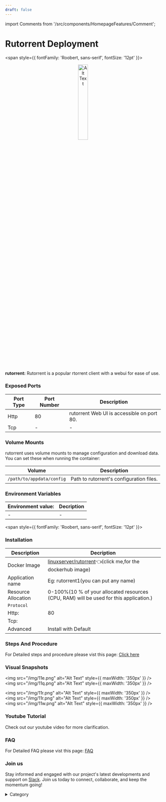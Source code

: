 ```yaml
---
draft: false
---
```

import Comments from '/src/components/HomepageFeatures/Comment';





# Rutorrent Deployment

<span style={{ fontFamily: 'Roobert, sans-serif', fontSize: '12pt' }}>

<p align="center">
  <img src="/img/r4r.jpg" alt="Alt Text" width="25%"/>
</p> 

**rutorrent:**
Rutorrent is a popular rtorrent client with a webui for ease of use.






### Exposed Ports

| Port Type | Port Number | Description                               |
| --------- | ----------- | ----------------------------------------- |
| Http      | 80       | rutorrent Web UI is accessible on port 80. |
| Tcp       | -           | -             |

### Volume Mounts

rutorrent uses volume mounts to manage configuration and download data. You can set these when running the container:

| Volume                       | Description                                  |
| ---------------------------- | -------------------------------------------- |
| `/path/to/appdata/config`    | Path to rutorrent's configuration files.  |



### Environment Variables


|   **Environment value:**          | Decription                                                                                                               | 
| --------------------- | ------                                                                                                                   | 
|-       |  -                              |

</span>


<span style={{ fontFamily: 'Roobert, sans-serif', fontSize: '12pt' }}>

### Installation


|  Description          | Decription                                                                                                               | 
| --------------------- | ------                                                                                                                   | 
| Docker Image          |   [linuxserver/rutorrent](https://hub.docker.com/r/linuxserver/rutorrent)👈(click me,for the dockerhub image)                           |
| Application name      |  Eg: rutorrent1(you can put any name)                                                                                        | 
| Resource Allocation   |  0-100%(10 % of your allocated resources (CPU, RAM) will be used for this application.)                                  | 
| `Protocol`            |                                                                                                                          | 
|  Http:                |     80                                                                                                                    |
|  Tcp:                 |                                                                                                                        | 
|    Advanced           |    Install with Default                                                                                                  |




### Steps And Procedure

For Detailed steps and procedure please vist this page: [Click here](https://techscaleinfinite.github.io/introduction/cloud-float/Steps%20and%20procedure)



### Visual Snapshots




<img src="/img/11e.png" alt="Alt Text" style={{ maxWidth: '350px' }} /> <img src="/img/11q.png" alt="Alt Text" style={{ maxWidth: '350px' }} />

<img src="/img/11r.png" alt="Alt Text" style={{ maxWidth: '350px' }} /> <img src="/img/11r.png" alt="Alt Text" style={{ maxWidth: '350px' }} /> <img src="/img/11w.png" alt="Alt Text" style={{ maxWidth: '350px' }} /> 













### Youtube Tutorial&#x20;

Check out our youtube video for more clarification.



### FAQ

For Detailed FAQ please vist this page: [FAQ](https://techscaleinfinite.github.io/FAQ)

### Join us

Stay informed and engaged with our project's latest developments and support on [Slack](https://app.slack.com/client/T04QS32JX6E/C04QKEWE146). Join us today to connect, collaborate, and keep the momentum going!&#x20;

<details>

<summary>Category</summary>

Kubernetes, cloud computing, DevOps, cloud services, hosting platform, container orchestration, cloud infrastructure, cloud deployment, cloud management, cloud technology, cloud solutions, rutorrent

</details>

</span>


<Comments />